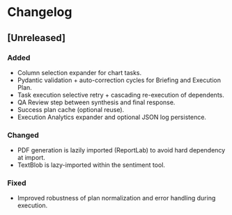 # Changelog

## [Unreleased]
### Added
- Column selection expander for chart tasks.
- Pydantic validation + auto-correction cycles for Briefing and Execution Plan.
- Task execution selective retry + cascading re-execution of dependents.
- QA Review step between synthesis and final response.
- Success plan cache (optional reuse).
- Execution Analytics expander and optional JSON log persistence.

### Changed
- PDF generation is lazily imported (ReportLab) to avoid hard dependency at import.
- TextBlob is lazy-imported within the sentiment tool.

### Fixed
- Improved robustness of plan normalization and error handling during execution.
